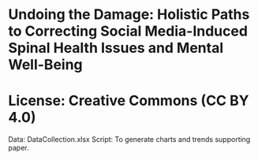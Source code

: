 # Undoing the Damage: Holistic Paths to Correcting Social Media-Induced Spinal Health Issues and Mental Well-Being
# License: Creative Commons (CC BY 4.0)

Data: DataCollection.xlsx
Script: To generate charts and trends supporting paper.

